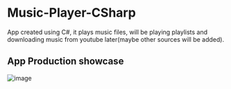 # Music-Player-CSharp
  App created using C#, it plays music files, will be playing playlists and downloading music from youtube later(maybe other sources will be added).
  
## App Production showcase
  ![image](https://github.com/HyperJAK/Music-Player-CSharp/assets/63348015/e75a498f-a2ea-426a-8d80-61901512c915)

